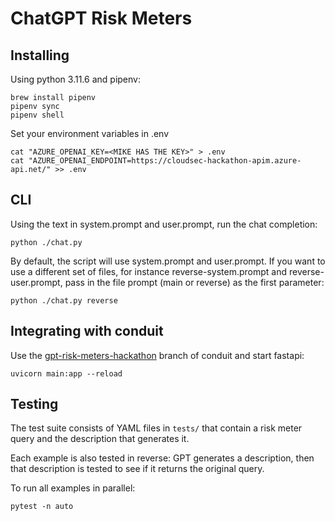 # ChatGPT Risk Meters

## Installing

Using python 3.11.6 and pipenv:

```
brew install pipenv
pipenv sync
pipenv shell
```

Set your environment variables in .env

```
cat "AZURE_OPENAI_KEY=<MIKE HAS THE KEY>" > .env
cat "AZURE_OPENAI_ENDPOINT=https://cloudsec-hackathon-apim.azure-api.net/" >> .env
```

## CLI

Using the text in system.prompt and user.prompt, run the chat completion:

```
python ./chat.py
```

By default, the script will use system.prompt and user.prompt. If you want to use a different set of files, for instance reverse-system.prompt and reverse-user.prompt, pass in the file prompt (main or reverse) as the first parameter:

```
python ./chat.py reverse
```

## Integrating with conduit

Use the [gpt-risk-meters-hackathon](https://github.com/KennaSecurity/conduit/tree/gpt-risk-meters-hackathon) branch of conduit and start fastapi:

```
uvicorn main:app --reload
```

## Testing

The test suite consists of YAML files in `tests/` that contain a risk meter query and the description that generates it.

Each example is also tested in reverse: GPT generates a description, then that description is tested to see if it returns the original query.

To run all examples in parallel:

```
pytest -n auto
```
